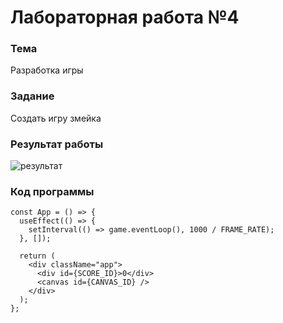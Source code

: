# Лабораторная работа №4

### Тема

Разработка игры

### Задание

Создать игру змейка

### Результат работы

![результат](./images/Snake-demo.gif)

### Код программы

```tsx
const App = () => {
  useEffect(() => {
    setInterval(() => game.eventLoop(), 1000 / FRAME_RATE);
  }, []);

  return (
    <div className="app">
      <div id={SCORE_ID}>0</div>
      <canvas id={CANVAS_ID} />
    </div>
  );
};
```
